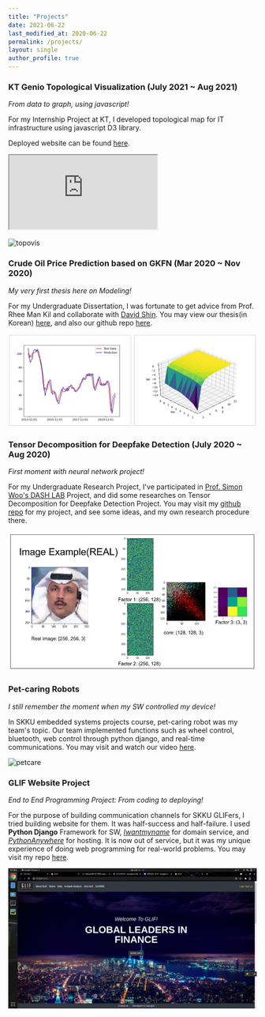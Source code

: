 ```yaml
---
title: "Projects"
date: 2021-06-22
last_modified_at: 2020-06-22
permalink: /projects/
layout: single
author_profile: true
---
```


### KT Genio Topological Visualization (July 2021 ~ Aug 2021)

*From data to graph, using javascript!*

For my Internship Project at KT, I developed topological map for IT infrastructure using javascript D3 library.

Deployed website can be found [here](http://topovis.de.r.appspot.com/).

<iframe src="http://topovis.de.r.appspot.com">
    <p>This browser does not support iframe.</p>
</iframe>

![topovis](/assets/images/about/topovis.gif)



### Crude Oil Price Prediction based on GKFN (Mar 2020 ~ Nov 2020)

*My very first thesis here on Modeling!*

For my Undergraduate Dissertation, I was fortunate to get advice from Prof. Rhee Man Kil and collaborate with [David Shin](https://github.com/davidshyn1). You may view our thesis(in Korean) [here](https://github.com/dongminkim0220/Oil-Price-Prediction-Project/blob/master/%EA%B0%80%EC%9A%B0%EC%8B%9C%EC%95%88%20%EC%BB%A4%EB%84%90%20%EB%84%A4%ED%8A%B8%EC%9B%8C%ED%81%AC%EB%A5%BC%20%EC%9D%B4%EC%9A%A9%ED%95%9C%20%EC%9B%90%EC%9C%A0%EA%B0%80%EA%B2%A9%EC%98%88%EC%B8%A1(%EC%84%B1%EA%B7%A0%EA%B4%80%EB%8C%80%ED%95%99%EA%B5%90%20%EA%B9%80%EB%8F%99%EB%AF%BC%2C%20%EC%8B%A0%EC%84%B1%EA%B5%AD).pdf), and also our github repo [here](https://github.com/dongminkim0220/Oil-Price-Prediction-Project).

![gkfn](/assets/images/about/gkfn.jpg)



### Tensor Decomposition for Deepfake Detection (July 2020 ~ Aug 2020)

*First moment with neural network project!*

For my Undergraduate Research Project, I've participated in [Prof. Simon Woo's DASH LAB](https://dash-lab.github.io/About/) Project, and did some researches on Tensor Decomposition for Deepfake Detection Project. You may visit my [github repo](https://github.com/dongminkim0220/Deepfake_with_tensor_decomposition) for my project, and see some ideas, and my own research procedure there.

![tedcmp](/assets/images/about/tedcmp.jpg)



### Pet-caring Robots

*I still remember the moment when my SW controlled my device!*

In SKKU embedded systems projects course, pet-caring robot was my team's topic. Our team implemented functions such as wheel control, bluetooth, web control through python django, and real-time communications. You may visit and watch our video [here](https://drive.google.com/file/d/1-Zy1u3YFXNShyjKSyJK_40nSqBsFRG7h/view).

![petcare](/assets/images/about/petcare.gif)



### GLIF Website Project

*End to End Programming Project: From coding to deploying!*

For the purpose of building communication channels for SKKU GLIFers, I tried building website for them. It was half-success and half-failure. I used **Python Django** Framework for SW, *[Iwantmyname](https://iwantmyname.com/)* for domain service, and *[PythonAnywhere](https://www.pythonanywhere.com/)* for hosting. It is now out of service, but it was my unique experience of doing web programming for real-world problems. You may visit my repo [here](https://github.com/dongminkim0220/GLIF_Website_Project).

![glif](/assets/images/about/glif.png)

